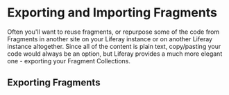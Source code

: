 # Exporting and Importing Fragments

Often you'll want to reuse fragments, or repurpose some of the code from Fragments in another site on your Liferay instance or on another Liferay instance altogether. Since all of the content is plain text, copy/pasting your code would always be an option, but Liferay provides a much more elegant one - exporting your Fragment Collections.

## Exporting Fragments

